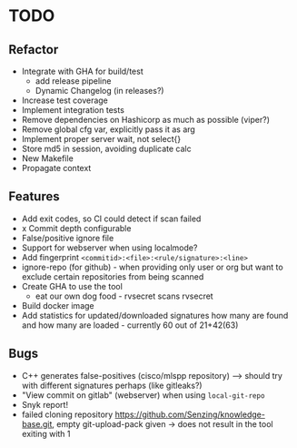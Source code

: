 # TODO
## Refactor
- Integrate with GHA for build/test
  - add release pipeline
  - Dynamic Changelog (in releases?)
- Increase test coverage
- Implement integration tests
- Remove dependencies on Hashicorp as much as possible (viper?)
- Remove global cfg var, explicitly pass it as arg
- Implement proper server wait, not select{}
- Store md5 in session, avoiding duplicate calc
- New Makefile
- Propagate context

## Features
- Add exit codes, so CI could detect if scan failed
- x Commit depth configurable
- False/positive ignore file
- Support for webserver when using localmode?
- Add fingerprint `<commitid>:<file>:<rule/signature>:<line>`
- ignore-repo (for github) - when providing only user or org but want to exclude certain repositories from being scanned
- Create GHA to use the tool
  - eat our own dog food - rvsecret scans rvsecret
- Build docker image
- Add statistics for updated/downloaded signatures how many are found and how many are loaded - currently 60 out of 21+42(63)

## Bugs
- C++ generates false-positives (cisco/mlspp repository) --> should try with different signatures perhaps (like gitleaks?)
- "View commit on gitlab" (webserver) when using `local-git-repo`
- Snyk report!
- failed cloning repository https://github.com/Senzing/knowledge-base.git, empty git-upload-pack given -> does not result in the tool exiting with 1
